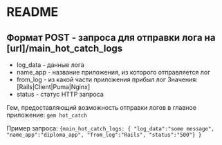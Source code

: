 # README

## Формат POST - запроса для отправки лога на [url]/main_hot_catch_logs
* log_data - данные лога
* name_app - название приложения, из которого отправляется лог
* from_log - из какой части приложения прибыл лог
Значения: [Rails|Client|Puma|Nginx]
* status   - статус HTTP запроса

Гем, предоставляющий возможность отправки логов в главное приложение:
`gem hot_catch`

Пример запроса:
`{main_hot_catch_logs: {
  "log_data":"some message",
  "name_app":"diploma_app",
  "from_log":"Rails",
  "status":"500"}
}`
